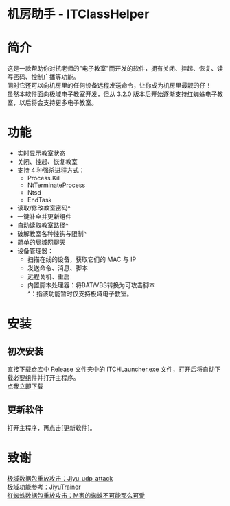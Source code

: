 # 机房助手 - ITClassHelper

# 简介
这是一款帮助你对抗老师的"电子教室"而开发的软件，拥有关闭、挂起、恢复、读写密码、控制广播等功能。\
同时它还可以向机房里的任何设备远程发送命令，让你成为机房里最靓的仔！\
虽然本软件面向极域电子教室开发，但从 3.2.0 版本后开始逐渐支持红蜘蛛电子教室，以后将会支持更多电子教室。

# 功能
* 实时显示教室状态
* 关闭、挂起、恢复教室
* 支持 4 种强杀进程方式：
	* Process.Kill
	* NtTerminateProcess
	* Ntsd
	* EndTask
* 读取/修改教室密码^
* 一键补全并更新组件
* 自动读取教室路径^
* 破解教室各种挂钩与限制^
* 简单的局域网聊天
* 设备管理器：
	* 扫描在线的设备，获取它们的 MAC 与 IP
	* 发送命令、消息、脚本
	* 远程关机、重启
	* 内置脚本处理器：将BAT/VBS转换为可攻击脚本\
^：指该功能暂时仅支持极域电子教室。

# 安装
## 初次安装
直接下载仓库中 Release 文件夹中的 ITCHLauncher.exe 文件，打开后将自动下载必要组件并打开主程序。\
[点我立即下载](https://gitee.com/ujhhgtg/ITClassHelper/raw/master/bin/x86/Release/ITCHLauncher.exe)
## 更新软件
打开主程序，再点击[更新软件]。

# 致谢
[极域数据包重放攻击：Jiyu_udp_attack](https://github.com/ht0Ruial/Jiyu_udp_attack)\
[极域功能参考：JiyuTrainer](https://github.com/imengyu/JiYuTrainer)\
[红蜘蛛数据包重放攻击：M家的蜘蛛不可能那么可爱](https://cvnet.lanzoui.com/irv7pr7fn7e)